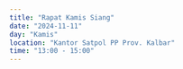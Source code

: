 ```yaml
---
title: "Rapat Kamis Siang"
date: "2024-11-11"
day: "Kamis"
location: "Kantor Satpol PP Prov. Kalbar"
time: "13:00 - 15:00"
---
```

